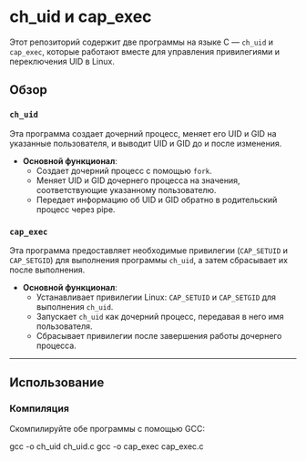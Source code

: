 # ch_uid и cap_exec

Этот репозиторий содержит две программы на языке C — `ch_uid` и `cap_exec`, которые работают вместе для управления привилегиями и переключения UID в Linux.

## Обзор

### `ch_uid`
Эта программа создает дочерний процесс, меняет его UID и GID на указанные пользователя, и выводит UID и GID до и после изменения.

- **Основной функционал**:
  - Создает дочерний процесс с помощью `fork`.
  - Меняет UID и GID дочернего процесса на значения, соответствующие указанному пользователю.
  - Передает информацию об UID и GID обратно в родительский процесс через pipe.

### `cap_exec`
Эта программа предоставляет необходимые привилегии (`CAP_SETUID` и `CAP_SETGID`) для выполнения программы `ch_uid`, а затем сбрасывает их после выполнения.

- **Основной функционал**:
  - Устанавливает привилегии Linux: `CAP_SETUID` и `CAP_SETGID` для выполнения `ch_uid`.
  - Запускает `ch_uid` как дочерний процесс, передавая в него имя пользователя.
  - Сбрасывает привилегии после завершения работы дочернего процесса.

---

## Использование

### Компиляция
Скомпилируйте обе программы с помощью GCC:

gcc -o ch_uid ch_uid.c
gcc -o cap_exec cap_exec.c
